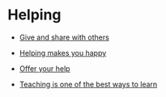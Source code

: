 # Helping


 - [Give and share with others](../Give%20and%20share%20with%20others/index.md)
    
 - [Helping makes you happy](../Helping%20makes%20you%20happy/index.md)
    
 - [Offer your help](../Offer%20your%20help/index.md)
    
 - [Teaching is one of the best ways to learn](../Teaching%20is%20one%20of%20the%20best%20ways%20to%20learn/index.md)
    
